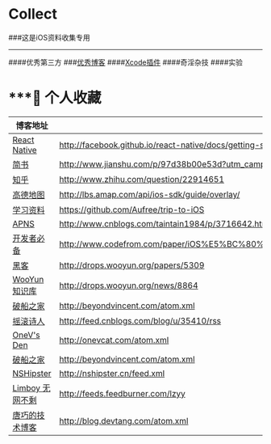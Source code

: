 # Collect

###这是iOS资料收集专用
***

####优秀第三方
###[优秀博客](https://github.com/iOSBIGDay/iOS.Big.Day.Communication.High.Bige.Group/tree/master/Blogs)
####[Xcode插件](https://github.com/iOSBIGDay/iOS.Big.Day.Communication.High.Bige.Group/blob/master/Plug-in/Plugin.md)
####奇淫杂技
####实验

***
个人收藏
=========



博客地址 | RSS地址
----- | -----
[React Native](http://facebook.github.io)|<http://facebook.github.io/react-native/docs/getting-started.html>
[简书](http://www.jianshu.com/)|<http://www.jianshu.com/p/97d38b00e53d?utm_campaign=hugo&utm_medium=reader_share&utm_content=note&utm_source=weibo>
[知乎](http://www.zhihu.com/)|<http://www.zhihu.com/question/22914651>     
[高德地图](http://lbs.amap.com)|<http://lbs.amap.com/api/ios-sdk/guide/overlay/>
[学习资料](https://github.com/)|<https://github.com/Aufree/trip-to-iOS>
[APNS](http://www.cnblogs.com/)|<http://www.cnblogs.com/taintain1984/p/3716642.html>
[开发者必备](http://www.codefrom.com)|<http://www.codefrom.com/paper/iOS%E5%BC%80%E5%8F%91%E8%80%85%E5%BF%85%E5%A4%87%EF%BC%9A%E8%87%AA%E5%B7%B1%E6%80%BB%E7%BB%93%E7%9A%84iOS%E3%80%81mac%E5%BC%80%E6%BA%90%E9%A1%B9%E7%9B%AE%E5%8F%8A%E5%BA%93>
[黑客](http://drops.wooyun.org/) | <http://drops.wooyun.org/papers/5309>
[WooYun知识库](http://drops.wooyun.org/)|<http://drops.wooyun.org/news/8864>
[破船之家](http://beyondvincent.com) | <http://beyondvincent.com/atom.xml>
[摇滚诗人](http://cnblogs.com/biosli) | <http://feed.cnblogs.com/blog/u/35410/rss>
[OneV's Den](http://onevcat.com) | <http://onevcat.com/atom.xml>
[破船之家](http://beyondvincent.com) | <http://beyondvincent.com/atom.xml>
[NSHipster](http://nshipster.cn) | <http://nshipster.cn/feed.xml>
[Limboy 无网不剩](http://blog.leezhong.com/) | <http://feeds.feedburner.com/lzyy>
[唐巧的技术博客](http://blog.devtang.com) | <http://blog.devtang.com/atom.xml>